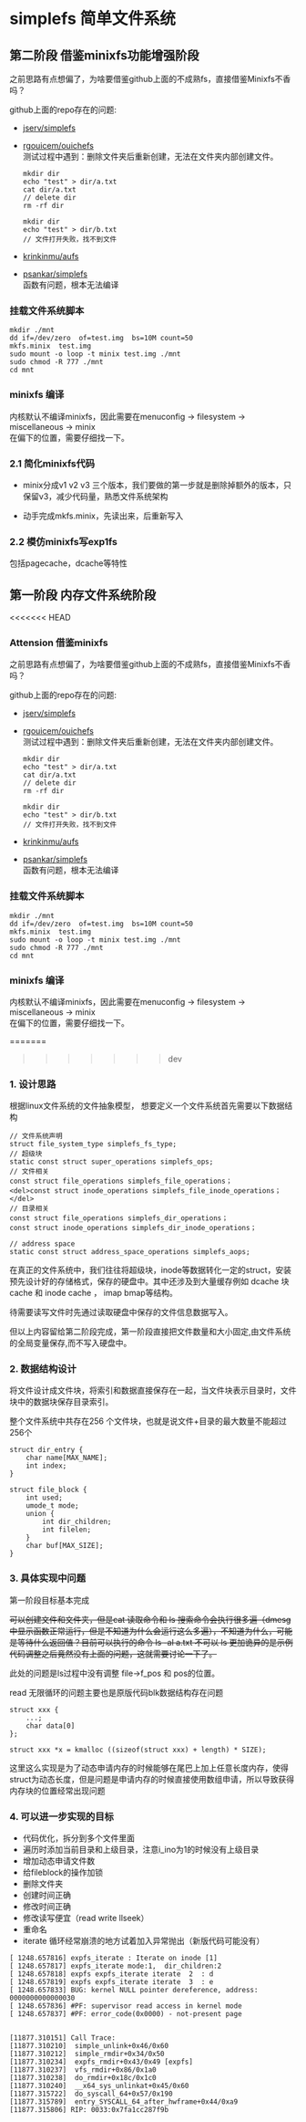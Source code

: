 # simplefs 简单文件系统


## 第二阶段 借鉴minixfs功能增强阶段

之前思路有点想偏了，为啥要借鉴github上面的不成熟fs，直接借鉴Minixfs不香吗？

github上面的repo存在的问题: 
* [jserv/simplefs](https://github.com/jserv/simplefs)  
* [rgouicem/ouichefs](https://github.com/rgouicem/ouichefs)   
    测试过程中遇到：删除文件夹后重新创建，无法在文件夹内部创建文件。
    ```
    mkdir dir
    echo "test" > dir/a.txt
    cat dir/a.txt
    // delete dir
    rm -rf dir
    
    mkdir dir
    echo "test" > dir/b.txt
    // 文件打开失败，找不到文件
    ```
    
* [krinkinmu/aufs](https://github.com/krinkinmu/aufs)   
* [psankar/simplefs](https://github.com/psankar/simplefs)   
    函数有问题，根本无法编译

### 挂载文件系统脚本

```
mkdir ./mnt
dd if=/dev/zero  of=test.img  bs=10M count=50
mkfs.minix  test.img
sudo mount -o loop -t minix test.img ./mnt
sudo chmod -R 777 ./mnt
cd mnt
```
### minixfs 编译
内核默认不编译minixfs，因此需要在menuconfig -> filesystem -> miscellaneous -> minix  
在偏下的位置，需要仔细找一下。


### 2.1 简化minixfs代码
* minix分成v1 v2 v3 三个版本，我们要做的第一步就是删除掉额外的版本，只保留v3，减少代码量，熟悉文件系统架构

* 动手完成mkfs.minix，先读出来，后重新写入

### 2.2 模仿minixfs写exp1fs

包括pagecache，dcache等特性



## 第一阶段 内存文件系统阶段

<<<<<<< HEAD
### Attension 借鉴minixfs

之前思路有点想偏了，为啥要借鉴github上面的不成熟fs，直接借鉴Minixfs不香吗？

github上面的repo存在的问题: 
* [jserv/simplefs](https://github.com/jserv/simplefs)  
* [rgouicem/ouichefs](https://github.com/rgouicem/ouichefs)   
    测试过程中遇到：删除文件夹后重新创建，无法在文件夹内部创建文件。
    ```
    mkdir dir
    echo "test" > dir/a.txt
    cat dir/a.txt
    // delete dir
    rm -rf dir
    
    mkdir dir
    echo "test" > dir/b.txt
    // 文件打开失败，找不到文件
    ```
    
* [krinkinmu/aufs](https://github.com/krinkinmu/aufs)   
* [psankar/simplefs](https://github.com/psankar/simplefs)   
    函数有问题，根本无法编译

### 挂载文件系统脚本

```
mkdir ./mnt
dd if=/dev/zero  of=test.img  bs=10M count=50
mkfs.minix  test.img
sudo mount -o loop -t minix test.img ./mnt
sudo chmod -R 777 ./mnt
cd mnt
```
### minixfs 编译
内核默认不编译minixfs，因此需要在menuconfig -> filesystem -> miscellaneous -> minix  
在偏下的位置，需要仔细找一下。

=======
>>>>>>> dev


### 1. 设计思路

根据linux文件系统的文件抽象模型， 想要定义一个文件系统首先需要以下数据结构

```
// 文件系统声明
struct file_system_type simplefs_fs_type;
// 超级块
static const struct super_operations simplefs_ops;
// 文件相关
const struct file_operations simplefs_file_operations；
<del>const struct inode_operations simplefs_file_inode_operations；</del>
// 目录相关
const struct file_operations simplefs_dir_operations；
const struct inode_operations simplefs_dir_inode_operations；

// address space
static const struct address_space_operations simplefs_aops;
```

在真正的文件系统中，我们往往将超级块，inode等数据转化一定的struct，安装预先设计好的存储格式，保存的硬盘中。其中还涉及到大量缓存例如 dcache 块cache 和 inode cache ， imap bmap等结构。

待需要读写文件时先通过读取硬盘中保存的文件信息数据写入。

但以上内容留给第二阶段完成，第一阶段直接把文件数量和大小固定,由文件系统的全局变量保存,而不写入硬盘中。

### 2. 数据结构设计

将文件设计成文件块，将索引和数据直接保存在一起，当文件块表示目录时，文件块中的数据块保存目录索引。

整个文件系统中共存在256 个文件块，也就是说文件+目录的最大数量不能超过256个

```
struct dir_entry {
    char name[MAX_NAME];
    int index;
}

struct file_block {
    int used;
    umode_t mode;
    union {
        int dir_children;
        int filelen;
    }
    char buf[MAX_SIZE];
}
```

### 3. 具体实现中问题

第一阶段目标基本完成

<del>可以创建文件和文件夹，但是cat 读取命令和 ls 搜索命令会执行很多遍（dmesg中显示函数正常运行，但是不知道为什么会运行这么多遍），不知道为什么，可能是等待什么返回值？目前可以执行的命令 ls -al a.txt 不可以 ls  更加诡异的是示例代码调整之后竟然没有上面的问题，这就需要讨论一下了。</del>

此处的问题是ls过程中没有调整 file->f_pos 和 pos的位置。

read 无限循环的问题主要也是原版代码blk数据结构存在问题

```
struct xxx {
    ...;
    char data[0]
};

struct xxx *x = kmalloc ((sizeof(struct xxx) + length) * SIZE);
```
这里这么实现是为了动态申请内存的时候能够在尾巴上加上任意长度内存，使得struct为动态长度，但是问题是申请内存的时候直接使用数组申请，所以导致获得内存块的位置经常出现问题

### 4. 可以进一步实现的目标

* 代码优化，拆分到多个文件里面
* 遍历时添加当前目录和上级目录，注意i_ino为1的时候没有上级目录
* 增加动态申请文件数
* 给fileblock的操作加锁
* 删除文件夹
* 创建时间正确
* 修改时间正确
* 修改读写便宜（read write llseek）
* 重命名
* iterate 循环经常崩溃的地方试着加入异常抛出（新版代码可能没有）

```
[ 1248.657816] expfs_iterate : Iterate on inode [1]
[ 1248.657817] expfs_iterate mode:1,  dir_children:2
[ 1248.657818] expfs expfs_iterate iterate  2  : d
[ 1248.657819] expfs expfs_iterate iterate  3  : e
[ 1248.657833] BUG: kernel NULL pointer dereference, address: 0000000000000030
[ 1248.657836] #PF: supervisor read access in kernel mode
[ 1248.657837] #PF: error_code(0x0000) - not-present page


[11877.310151] Call Trace:
[11877.310210]  simple_unlink+0x46/0x60
[11877.310212]  simple_rmdir+0x34/0x50
[11877.310234]  expfs_rmdir+0x43/0x49 [expfs]
[11877.310237]  vfs_rmdir+0x86/0x1a0
[11877.310238]  do_rmdir+0x18c/0x1c0
[11877.310240]  __x64_sys_unlinkat+0x45/0x60
[11877.315722]  do_syscall_64+0x57/0x190
[11877.315789]  entry_SYSCALL_64_after_hwframe+0x44/0xa9
[11877.315806] RIP: 0033:0x7fa1cc287f9b

```





